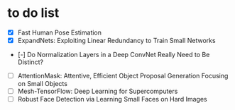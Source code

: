 # to do list
- [x] Fast Human Pose Estimation
- [x] ExpandNets: Exploiting Linear Redundancy to Train Small Networks
- [-] Do Normalization Layers in a Deep ConvNet Really Need to Be Distinct?
- [ ] AttentionMask: Attentive, Efficient Object Proposal Generation Focusing on Small Objects
- [ ] Mesh-TensorFlow: Deep Learning for Supercomputers
- [ ] Robust Face Detection via Learning Small Faces on Hard Images
